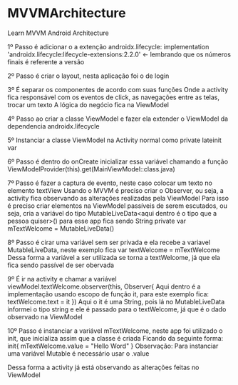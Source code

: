 # MVVMArchitecture
Learn MVVM Android Architecture

1º Passo é adicionar o a extenção androidx.lifecycle:
  implementation 'androidx.lifecycle:lifecycle-extensions:2.2.0' <- lembrando que os números finais é referente a versão

2º Passo é criar o layout, nesta aplicação foi o de login

3º É separar os componentes de acordo com suas funções
   Onde a activity fica responsável com os eventos de click, as navegações entre as telas, trocar um texto
   A lógica do negócio fica na ViewModel
   
4º Passo ao criar a classe ViewModel e fazer ela extender o ViewModel da dependencia androidx.lifecycle

5º Instanciar a classe ViewModel na Activity normal como private lateinit var

6º Passo é dentro do onCreate inicializar essa variável chamando a função ViewModelProvider(this).get(MainViewModel::class.java)

7º Passo é fazer a captura de evento, neste caso colocar um texto no elemento textView
   Usando o MVVM é preciso criar o Observer, ou seja, a activity fica observando as alterações realizadas pela ViewModel
   Para isso é preciso criar elementos na ViewModel passíveis de serem escutados, ou seja, cria a variável 
   do tipo MutableLiveData<aqui dentro é o tipo que a pessoa quiser>() para esse app fica sendo String private var mTextWelcome = MutableLiveData<String>()
   
8º Passo é cirar uma variável sem ser privada e ela recebe a variavel MutableLiveData, neste exemplo fica var textWelcome = mTextWelcome
   Dessa forma a variável a ser utilizada se torna a textWelcome, já que ela fica sendo passível de ser obervada
  
9º É ir na activity e chamar a variável viewModel.textWelcome.observer(this, Observer{ Aqui dentro é a 
  implementação usando escopo de função it, para este exemplo fica: textWelcome.text = it })
  Aqui o it é uma String, pois lá no MutableLiveData informei o tipo string e ele é passado para o textWelcome, já que é o dado observado na ViewModel
  
10º Passo é instanciar a variável mTextWelcome, neste app foi utilizado o init, que inicializa assim que a classe é criada
    Ficando da seguinte forma:
    init{
      mTextWelcome.value = "Hello Word"
    }
    Observação: Para instanciar uma variável Mutable é necessário usar o .value
  
  Dessa forma a activity já está observando as alterações feitas no ViewModel
